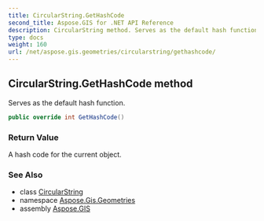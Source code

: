 ```yaml
---
title: CircularString.GetHashCode
second_title: Aspose.GIS for .NET API Reference
description: CircularString method. Serves as the default hash function.
type: docs
weight: 160
url: /net/aspose.gis.geometries/circularstring/gethashcode/
---
```

## CircularString.GetHashCode method

Serves as the default hash function.

```csharp
public override int GetHashCode()
```

### Return Value

A hash code for the current object.

### See Also

* class [CircularString](../)
* namespace [Aspose.Gis.Geometries](../../circularstring/)
* assembly [Aspose.GIS](../../../)


